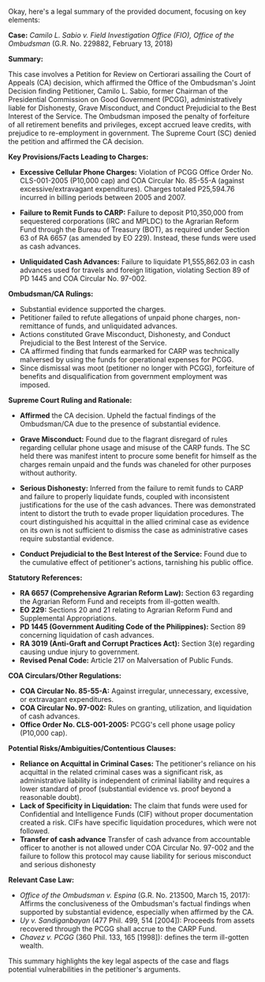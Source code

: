 Okay, here's a legal summary of the provided document, focusing on key elements:

**Case:** *Camilo L. Sabio v. Field Investigation Office (FIO), Office of the Ombudsman* (G.R. No. 229882, February 13, 2018)

**Summary:**

This case involves a Petition for Review on Certiorari assailing the Court of Appeals (CA) decision, which affirmed the Office of the Ombudsman's Joint Decision finding Petitioner, Camilo L. Sabio, former Chairman of the Presidential Commission on Good Government (PCGG), administratively liable for Dishonesty, Grave Misconduct, and Conduct Prejudicial to the Best Interest of the Service.  The Ombudsman imposed the penalty of forfeiture of all retirement benefits and privileges, except accrued leave credits, with prejudice to re-employment in government. The Supreme Court (SC) denied the petition and affirmed the CA decision.

**Key Provisions/Facts Leading to Charges:**

*   **Excessive Cellular Phone Charges:** Violation of PCGG Office Order No. CLS-001-2005 (P10,000 cap) and COA Circular No. 85-55-A (against excessive/extravagant expenditures).  Charges totaled P25,594.76 incurred in billing periods between 2005 and 2007.

*   **Failure to Remit Funds to CARP:** Failure to deposit P10,350,000 from sequestered corporations (IRC and MPLDC) to the Agrarian Reform Fund through the Bureau of Treasury (BOT), as required under Section 63 of RA 6657 (as amended by EO 229). Instead, these funds were used as cash advances.

*   **Unliquidated Cash Advances:** Failure to liquidate P1,555,862.03 in cash advances used for travels and foreign litigation, violating Section 89 of PD 1445 and COA Circular No. 97-002.

**Ombudsman/CA Rulings:**

*   Substantial evidence supported the charges.
*   Petitioner failed to refute allegations of unpaid phone charges, non-remittance of funds, and unliquidated advances.
*   Actions constituted Grave Misconduct, Dishonesty, and Conduct Prejudicial to the Best Interest of the Service.
*   CA affirmed finding that funds earmarked for CARP was technically malversed by using the funds for operational expenses for PCGG.
*   Since dismissal was moot (petitioner no longer with PCGG), forfeiture of benefits and disqualification from government employment was imposed.

**Supreme Court Ruling and Rationale:**

*   **Affirmed** the CA decision.  Upheld the factual findings of the Ombudsman/CA due to the presence of substantial evidence.

*   **Grave Misconduct:**  Found due to the flagrant disregard of rules regarding cellular phone usage and misuse of the CARP funds. The SC held there was manifest intent to procure some benefit for himself as the charges remain unpaid and the funds was chaneled for other purposes without authority.

*   **Serious Dishonesty:**  Inferred from the failure to remit funds to CARP and failure to properly liquidate funds, coupled with inconsistent justifications for the use of the cash advances. There was demonstrated intent to distort the truth to evade proper liquidation procedures. The court distinguished his acquittal in the allied criminal case as evidence on its own is not sufficient to dismiss the case as administrative cases require substantial evidence.

*   **Conduct Prejudicial to the Best Interest of the Service:** Found due to the cumulative effect of petitioner's actions, tarnishing his public office.

**Statutory References:**

*   **RA 6657 (Comprehensive Agrarian Reform Law):** Section 63 regarding the Agrarian Reform Fund and receipts from ill-gotten wealth.
*   **EO 229:** Sections 20 and 21 relating to Agrarian Reform Fund and Supplemental Appropriations.
*   **PD 1445 (Government Auditing Code of the Philippines):** Section 89 concerning liquidation of cash advances.
*   **RA 3019 (Anti-Graft and Corrupt Practices Act):** Section 3(e) regarding causing undue injury to government.
*   **Revised Penal Code:** Article 217 on Malversation of Public Funds.

**COA Circulars/Other Regulations:**

*   **COA Circular No. 85-55-A:**  Against irregular, unnecessary, excessive, or extravagant expenditures.
*   **COA Circular No. 97-002:**  Rules on granting, utilization, and liquidation of cash advances.
*   **Office Order No. CLS-001-2005:** PCGG's cell phone usage policy (P10,000 cap).

**Potential Risks/Ambiguities/Contentious Clauses:**

*   **Reliance on Acquittal in Criminal Cases:**  The petitioner's reliance on his acquittal in the related criminal cases was a significant risk, as administrative liability is independent of criminal liability and requires a lower standard of proof (substantial evidence vs. proof beyond a reasonable doubt).
*   **Lack of Specificity in Liquidation:**  The claim that funds were used for Confidential and Intelligence Funds (CIF) without proper documentation created a risk.  CIFs have specific liquidation procedures, which were not followed.
*   **Transfer of cash advance** Transfer of cash advance from accountable officer to another is not allowed under COA Circular No. 97-002 and the failure to follow this protocol may cause liability for serious misconduct and serious dishonesty

**Relevant Case Law:**

*   *Office of the Ombudsman v. Espina* (G.R. No. 213500, March 15, 2017):  Affirms the conclusiveness of the Ombudsman's factual findings when supported by substantial evidence, especially when affirmed by the CA.
*   *Uy v. Sandiganbayan* (477 Phil. 499, 514 [2004]): Proceeds from assets recovered through the PCGG shall accrue to the CARP Fund.
*   *Chavez v. PCGG* (360 Phil. 133, 165 [1998]): defines the term ill-gotten wealth.

This summary highlights the key legal aspects of the case and flags potential vulnerabilities in the petitioner's arguments.
